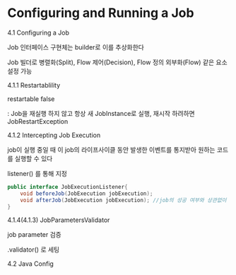 # Configuring and Running a Job

4.1 Configuring a Job

Job 인터페이스 구현체는 builder로 이를 추상화한다

Job 빌더로 병렬화(Split), Flow 제어(Decision), Flow 정의 외부화(Flow) 같은 요소 설정 가능 

4.1.1 Restartablility

restartable false 

: Job을 재실행 하지 않고 항상 새 JobInstance로 실행, 재시작 하려하면 JobRestartException 

4.1.2 Intercepting Job Execution

job이 실행 중일 때 이 job의 라이프사이클 동안 발생한 이벤트를 통지받아 원하는 코드를 실행할 수 있다 

listener() 를 통해 지정 

```java
public interface JobExecutionListener{
	void beforeJob(JobExecution jobExecution);
	void afterJob(JobExecution jobExecution); //job의 성공 여부와 상관없이 호출됨 
}
```

4.1.4(4.1.3) JobParametersValidator

job parameter 검증 

.validator() 로 세팅 

4.2 Java Config